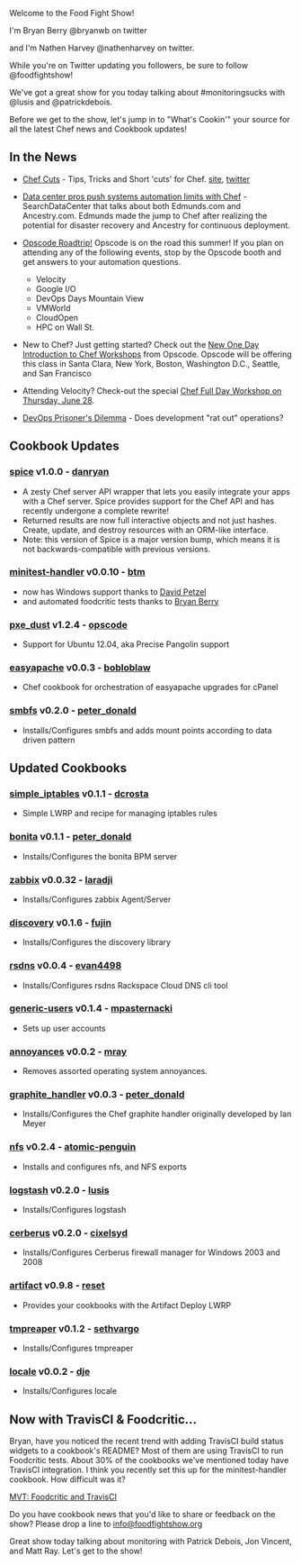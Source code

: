Welcome to the Food Fight Show!

I'm Bryan Berry @bryanwb on twitter

and I'm Nathen Harvey @nathenharvey on twitter. 

While you're on Twitter updating you followers, be sure to follow @foodfightshow!

We've got a great show for you today talking about #monitoringsucks with @lusis and @patrickdebois.  

Before we get to the show, let's jump in to "What's Cookin'" your source for all the latest Chef news and Cookbook updates!


## In the News

* [Chef Cuts](http://chefcuts.tumblr.com/) - Tips, Tricks and Short 'cuts' for Chef. [site](http://chefcuts.tumblr.com/), [twitter](http://twitter.com/chefcuts)

* [Data center pros push systems automation limits with Chef](http://searchdatacenter.techtarget.com/news/2240158449/Data-center-pros-push-systems-automation-limits-with-Chef) - SearchDataCenter that talks about both Edmunds.com and Ancestry.com.  Edmunds made the jump to Chef after realizing the potential for disaster recovery and Ancestry for continuous deployment.

* [Opscode Roadtrip!](http://www.opscode.com/blog/2012/06/14/summer-events/) Opscode is on the road this summer! If you plan on attending any of the following events, stop by the Opscode booth and get answers to your automation questions.
  * Velocity
  * Google I/O
  * DevOps Days Mountain View
  * VMWorld
  * CloudOpen
  * HPC on Wall St.
  
* New to Chef?  Just getting started?  Check out the [New One Day Introduction to Chef Workshops](http://www.opscode.com/blog/2012/06/14/new-one-day-introduction-to-chef-workshops-available/) from Opscode.  Opscode will be offering this class in Santa Clara, New York, Boston, Washington D.C., Seattle, and San Francisco

* Attending Velocity?  Check-out the special [Chef Full Day Workshop on Thursday, June 28](http://www.opscode.com/blog/2012/06/14/attending-velocity-andor-devopsdays-weve-added-a-special-workshop-day-sign-up-now/).

* [DevOps Prisoner's Dilemma](http://java.dzone.com/articles/devops-prisoner%E2%80%99s-dilemma) - Does development "rat out" operations?

## Cookbook Updates

### [spice](https://github.com/danryan/spice) v1.0.0 - [danryan](https://github.com/danryan)
* A zesty Chef server API wrapper that lets you easily integrate your apps with a Chef server. Spice provides support for the Chef API and has recently undergone a complete rewrite!
* Returned results are now full interactive objects and not just hashes. Create, update, and destroy resources with an ORM-like interface.
* Note: this version of Spice is a major version bump, which means it is not backwards-compatible with previous versions.

### [minitest-handler](http://community.opscode.com/cookbooks/minitest-handler) v0.0.10 - [btm](http://community.opscode.com/users/btm)
  * now has Windows support thanks to [David Petzel](http://community.opscode.com/users/dpetzel)
  * and automated foodcritic tests thanks to [Bryan Berry](http://community.opscode.com/users/bryanwb)

### [pxe_dust](http://community.opscode.com/cookbooks/pxe_dust)  v1.2.4 - [opscode](http://community.opscode.com/users/opscode) 
  * Support for Ubuntu 12.04, aka Precise Pangolin support

### [easyapache](http://community.opscode.com/cookbooks/easyapache) v0.0.3 - [bobloblaw](http://community.opscode.com/users/bobloblaw)
  * Chef cookbook for orchestration of easyapache upgrades for cPanel
  
### [smbfs](http://community.opscode.com/cookbooks/smbfs) v0.2.0 - [peter_donald](http://community.opscode.com/users/peter_donald)
  * Installs/Configures smbfs and adds mount points according to data driven pattern

## Updated Cookbooks

### [simple_iptables](http://community.opscode.com/cookbooks/simple_iptables) v0.1.1 - [dcrosta](http://community.opscode.com/users/dcrosta)
  * Simple LWRP and recipe for managing iptables rules

### [bonita](http://community.opscode.com/cookbooks/bonita) v0.1.1 - [peter_donald](http://community.opscode.com/users/peter_donald)
  * Installs/Configures the bonita BPM server

### [zabbix](http://community.opscode.com/cookbooks/zabbix) v0.0.32 - [laradji](http://community.opscode.com/users/laradji)
  * Installs/Configures zabbix Agent/Server

### [discovery](http://community.opscode.com/cookbooks/discovery) v0.1.6 - [fujin](http://community.opscode.com/users/fujin)
  * Installs/Configures the discovery library

### [rsdns](http://community.opscode.com/cookbooks/rsdns) v0.0.4 - [evan4498](http://community.opscode.com/users/evan4498)
  * Installs/Configures rsdns Rackspace Cloud DNS cli tool

### [generic-users](http://community.opscode.com/cookbooks/generic-users) v0.1.4 - [mpasternacki](http://community.opscode.com/users/mpasternacki)
  * Sets up user accounts

### [annoyances](http://community.opscode.com/cookbooks/annoyances) v0.0.2 - [mray](http://community.opscode.com/users/mray)
  * Removes assorted operating system annoyances.

### [graphite_handler](http://community.opscode.com/cookbooks/graphite_handler) v0.0.3 - [peter_donald](http://community.opscode.com/users/peter_donald)
  * Installs/Configures the Chef graphite handler originally developed by Ian Meyer

### [nfs](http://community.opscode.com/cookbooks/nfs) v0.2.4 - [atomic-penguin](http://community.opscode.com/users/atomic-penguin)
  * Installs and configures nfs, and NFS exports

### [logstash](http://community.opscode.com/cookbooks/logstash) v0.2.0 - [lusis](http://community.opscode.com/users/lusis)
  * Installs/Configures logstash

### [cerberus](http://community.opscode.com/cookbooks/cerberus) v0.2.0 - [cixelsyd](http://community.opscode.com/users/cixelsyd)
  * Installs/Configures Cerberus firewall manager for Windows 2003 and 2008

### [artifact](http://community.opscode.com/cookbooks/artifact) v0.9.8 - [reset](http://community.opscode.com/users/reset)
* Provides your cookbooks with the Artifact Deploy LWRP

### [tmpreaper](http://community.opscode.com/cookbooks/tmpreaper) v0.1.2 - [sethvargo](http://community.opscode.com/users/sethvargo)
* Installs/Configures tmpreaper

### [locale](http://community.opscode.com/cookbooks/locale) v0.0.2 - [dje](http://community.opscode.com/users/dje)
* Installs/Configures locale

## Now with TravisCI & Foodcritic...

Bryan, have you noticed the recent trend with adding TravisCI build status widgets to a cookbook's README?  Most of them are using TravisCI to run Foodcritic tests.  About 30% of the cookbooks we've mentioned today have TravisCI integration.  I think you recently set this up for the minitest-handler cookbook.  How difficult was it?

[MVT: Foodcritic and TravisCI](http://nathenharvey.com/blog/2012/05/29/mvt-foodcritic-and-travis-ci/)


Do you have cookbook news that you'd like to share or feedback on the show?  Please drop a line to info@foodfightshow.org


Great show today talking about monitoring with Patrick Debois, Jon Vincent, and Matt Ray.  Let's get to the show!
